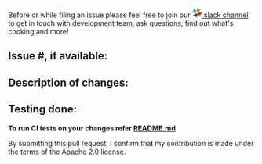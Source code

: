 Before or while filing an issue please feel free to join our [<img src='../docs/images/slack.png' width='20px' /> slack channel](https://join.slack.com/t/mms-awslabs/shared_invite/enQtNDk4MTgzNDc5NzE4LTBkYTAwMjBjMTVmZTdkODRmYTZkNjdjZGYxZDI0ODhiZDdlM2Y0ZGJiZTczMGY3Njc4MmM3OTQ0OWI2ZDMyNGQ) to get in touch with development team, ask questions, find out what's cooking and more!

## Issue #, if available:

## Description of changes:

## Testing done:

**To run CI tests on your changes refer [README.md](https://github.com/awslabs/multi-model-server/blob/master/ci/README.md)**

By submitting this pull request, I confirm that my contribution is made under the terms of the Apache 2.0 license.
